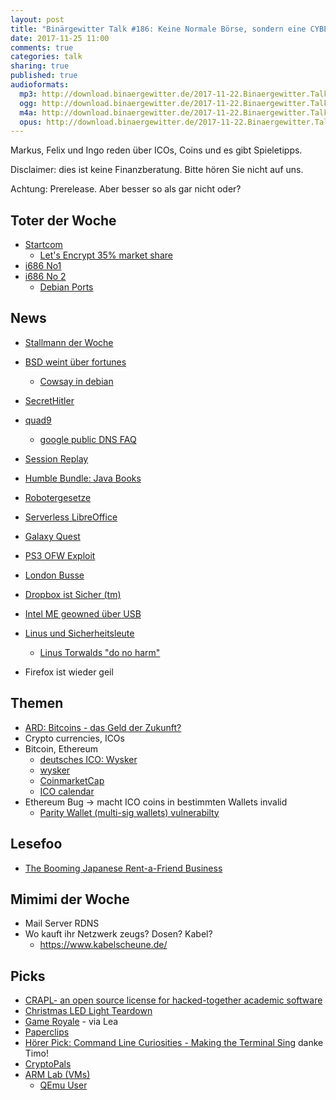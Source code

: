 ```yaml
---
layout: post
title: "Binärgewitter Talk #186: Keine Normale Börse, sondern eine CYBER Börse"
date: 2017-11-25 11:00
comments: true
categories: talk
sharing: true
published: true
audioformats:
  mp3: http://download.binaergewitter.de/2017-11-22.Binaergewitter.Talk.186.mp3
  ogg: http://download.binaergewitter.de/2017-11-22.Binaergewitter.Talk.186.ogg
  m4a: http://download.binaergewitter.de/2017-11-22.Binaergewitter.Talk.186.m4a
  opus: http://download.binaergewitter.de/2017-11-22.Binaergewitter.Talk.186.opus
---
```

Markus, Felix und Ingo reden über ICOs, Coins und es gibt Spieletipps.

Disclaimer: dies ist keine Finanzberatung. Bitte hören Sie nicht auf uns.

Achtung: Prerelease. Aber besser so als gar nicht oder?


## Toter der Woche
- [Startcom](https://www.heise.de/security/meldung/Zertifizierungsstelle-StartCom-Eigentuemer-zieht-den-Stecker-3892942.html )
  * [Let's Encrypt 35% market share]( https://nettrack.info/ssl_certificate_issuers.html )
- [i686 No1](https://www.pro-linux.de/news/1/25316/support-f%C3%BCr-i686-version-von-arch-linux-eingestellt.html )
- [i686 No 2]( http://www.pro-linux.de/news/1/25360/openmandriva-stellt-32-bit-ein.html )
  * [Debian Ports]( https://www.debian.org/ports/ )

## News

- [Stallmann der Woche]( 
https://news.slashdot.org/story/17/11/17/1810245/proprietary-software-is-the-driver-of-unprecedented-surveillance-richard-stallman )
- [BSD weint über fortunes]( https://github.com/freebsd/freebsd/commit/a7833d533faa497dfc14b6873380ecad33b19f04#diff-118be59c005667296197430d58947389 )
  - [Cowsay in debian]( https://bugs.debian.org/cgi-bin/bugreport.cgi?bug=882085 )
- [SecretHitler]( http://secrethitler.com/)
- [quad9](https://www.heise.de/newsticker/meldung/Quad9-Datenschutzfreundliche-Alternative-zum-Google-DNS-3890741.html )
  * [google public DNS FAQ]( https://developers.google.com/speed/public-dns/faq )
- [Session Replay]( https://www.heise.de/newsticker/meldung/Session-Replay-Viele-beliebte-Webseiten-zeichnen-jegliche-Texteingabe-auf-3896475.html )
- [Humble Bundle: Java Books]( https://www.humblebundle.com/books/java-books )
- [Robotergesetze]( https://de.wikipedia.org/wiki/Robotergesetze )
- [Serverless LibreOffice]( https://vladholubiev.com/serverless-libreoffice/ )
- [Galaxy Quest](http://amzn.to/2jWg9Kp )
- [PS3 OFW Exploit]( http://www.eurasia.nu/modules.php?name=News&file=article&sid=3645 )
- [London Busse]( http://de.engadget.com/2017/11/20/in-london-sollen-busse-bald-mit-kaffee-fahren/ )
- [Dropbox ist Sicher (tm)]( https://www.bsi.bund.de/DE/Presse/Pressemitteilungen/Presse2017/Cloud_Computing_C5-Testat_an_Dropbox_22112017.html )

- [Intel ME geowned über USB]( https://www.theregister.co.uk/2017/11/09/chipzilla_come_closer_closer_listen_dump_ime/ )

- [Linus und Sicherheitsleute](https://www.heise.de/newsticker/meldung/Linus-Torvalds-explodiert-Manche-Sicherheitsleute-sind-verfickte-Idioten-3895116.html )
  * [Linus Torwalds "do no harm"]( https://lkml.org/lkml/2017/11/21/356 )
- Firefox ist wieder geil

## Themen
* [ARD: Bitcoins - das Geld der Zukunft?]( 
http://www.ardmediathek.de/tv/Weltspiegel/Weltweit-Bitcoins-das-Geld-der-Zukunf/Das-Erste/Video?bcastId=329478&documentId=39853646 )
* Crypto currencies, ICOs
* Bitcoin, Ethereum
  - [deutsches ICO: Wysker](https://www.wysker.com/)
  - [wysker]( http://www.faz.net/aktuell/wirtschaft/unternehmen/diese-idee-ist-radikaler-als-google-und-facebook-je-waren-15226701.html )
  - [CoinmarketCap]( https://coinmarketcap.com/tokens/ )
  - [ICO calendar]( https://tokenmarket.net/ico-calendar )
* Ethereum Bug -> macht ICO coins in bestimmten Wallets invalid
  - [Parity Wallet (multi-sig wallets) vulnerabilty]( https://paritytech.io/blog/security-alert.html )

## Lesefoo

* [The Booming Japanese Rent-a-Friend Business]( https://www.theatlantic.com/health/archive/2017/11/paying-for-fake-friends-and-family/545060/?single_page=true )

## Mimimi der Woche

- Mail Server RDNS
- Wo kauft ihr Netzwerk zeugs? Dosen? Kabel? 
  * https://www.kabelscheune.de/

## Picks
- [CRAPL- an open source license for hacked-together academic software]( http://matt.might.net/articles/crapl/ )
- [Christmas LED Light Teardown]( http://amaldev.blog/christmas-led-light-teardown/ )
- [Game Royale](http://www.neo-magazin-royale.de/zdi/game-royale/index.html ) - via Lea
- [Paperclips]( http://www.decisionproblem.com/paperclips/ )
- [Hörer Pick: Command Line Curiosities - Making the Terminal Sing]( https://www.youtube.com/watch?v=j5zA5Xi_ph8) danke Timo!
- [CryptoPals]( https://cryptopals.com/ )
- [ARM Lab (VMs)]( http://azeria-labs.com/arm-lab-vm/ )
  * [QEmu User]( https://sentryytech.blogspot.de/2013/02/faster-compiling-on-emulated-raspberry.html )


